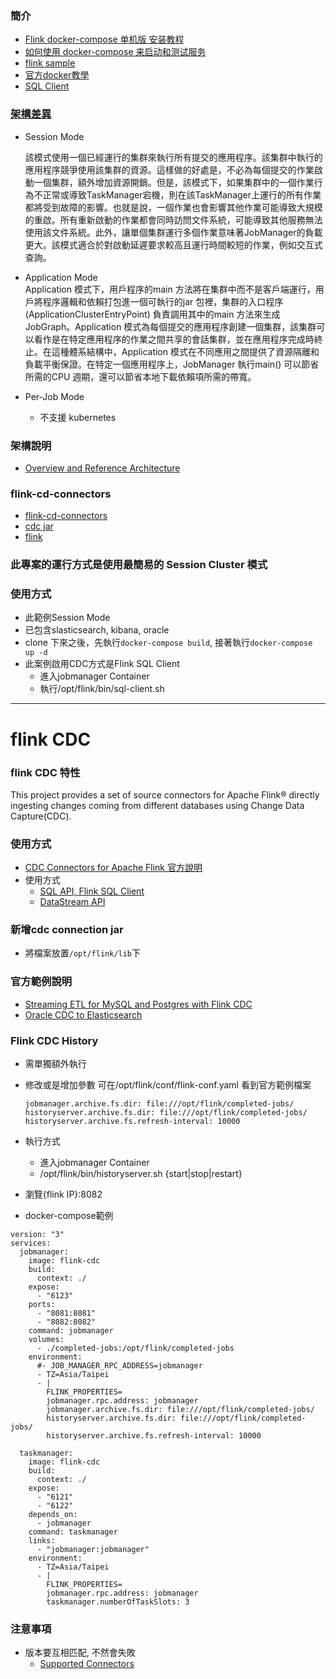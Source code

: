 ### 簡介
- [Flink docker-compose 单机版 安装教程](https://blog.csdn.net/u010020726/article/details/125554717)   
- [如何使用 docker-compose 来启动和测试服务](https://blog.csdn.net/surfirst/article/details/120940848)  
- [flink sample](https://github.com/docker-flink/examples/blob/master/docker-compose.yml)    
- [官方docker教學](https://nightlies.apache.org/flink/flink-docs-release-1.10/zh/ops/deployment/docker.html)   
- [SQL Client](https://nightlies.apache.org/flink/flink-docs-release-1.13/docs/dev/table/sqlclient/)   


### [架構差異](https://www.modb.pro/db/128796)  

- Session Mode

  該模式使用一個已經運行的集群來執行所有提交的應用程序。該集群中執行的應用程序競爭使用該集群的資源。這樣做的好處是，不必為每個提交的作業啟動一個集群，額外增加資源開銷。但是，該模式下，如果集群中的一個作業行為不正常或導致TaskManager宕機，則在該TaskManager上運行的所有作業都將受到故障的影響。也就是說，一個作業也會影響其他作業可能導致大規模的重啟。所有重新啟動的作業都會同時訪問文件系統，可能導致其他服務無法使用該文件系統。此外，讓單個集群運行多個作業意味著JobManager的負載更大。該模式適合於對啟動延遲要求較高且運行時間較短的作業，例如交互式查詢。
- Application Mode  
  Application 模式下，用戶程序的main 方法將在集群中而不是客戶端運行，用戶將程序邏輯和依賴打包進一個可執行的jar 包裡，集群的入口程序(ApplicationClusterEntryPoint) 負責調用其中的main 方法來生成JobGraph。Application 模式為每個提交的應用程序創建一個集群，該集群可以看作是在特定應用程序的作業之間共享的會話集群，並在應用程序完成時終止。在這種體系結構中，Application 模式在不同應用之間提供了資源隔離和負載平衡保證。在特定一個應用程序上，JobManager 執行main() 可以節省所需的CPU 週期，還可以節省本地下載依賴項所需的帶寬。
- Per-Job Mode
  - 不支援 kubernetes



### 架構說明
- [Overview and Reference Architecture](https://nightlies.apache.org/flink/flink-docs-master/zh/docs/deployment/overview/)  


### flink-cd-connectors
- [flink-cd-connectors](https://github.com/ververica/flink-cdc-connectors)   
- [cdc jar](https://repo1.maven.org/maven2/com/ververica/)   
- [flink](https://repo.maven.apache.org/maven2/org/apache/flink/)   


### 此專案的運行方式是使用最簡易的 Session Cluster 模式

### 使用方式
- 此範例Session Mode
- 已包含slasticsearch, kibana, oracle
- clone 下來之後，先執行`docker-compose build`, 接著執行`docker-compose up -d`
- 此案例啟用CDC方式是Flink SQL Client
  - 進入jobmanager Container
  - 執行/opt/flink/bin/sql-client.sh




---
# flink CDC
### flink CDC 特性
This project provides a set of source connectors for Apache Flink® directly ingesting changes coming from different databases using Change Data Capture(CDC).

### 使用方式
- [CDC Connectors for Apache Flink 官方說明](https://ververica.github.io/flink-cdc-connectors/)   
- 使用方式  
  - [SQL API, Flink SQL Client](https://ververica.github.io/flink-cdc-connectors/master/content/about.html#usage-for-table-sql-api)  
  - [DataStream API](https://ververica.github.io/flink-cdc-connectors/master/content/about.html#usage-for-datastream-api)  


### 新增cdc connection jar
- 將檔案放置`/opt/flink/lib`下

### 官方範例說明
- [Streaming ETL for MySQL and Postgres with Flink CDC](https://ververica.github.io/flink-cdc-connectors/master/content/quickstart/mysql-postgres-tutorial.html)   
- [Oracle CDC to Elasticsearch](https://ververica.github.io/flink-cdc-connectors/master/content/quickstart/oracle-tutorial.html)   


### Flink CDC History
- 需單獨額外執行
- 修改或是增加參數
  可在/opt/flink/conf/flink-conf.yaml 看到官方範例檔案
  ```
  jobmanager.archive.fs.dir: file:///opt/flink/completed-jobs/
  historyserver.archive.fs.dir: file:///opt/flink/completed-jobs/
  historyserver.archive.fs.refresh-interval: 10000
  ```

- 執行方式
  - 進入jobmanager Container
  - /opt/flink/bin/historyserver.sh {start|stop|restart}
- 瀏覽{flink IP}:8082
- docker-compose範例
```
version: "3"
services:
  jobmanager:
    image: flink-cdc
    build:
      context: ./
    expose:
      - "6123"
    ports:
      - "8081:8081"
      - "8082:8082"
    command: jobmanager
    volumes:
      - ./completed-jobs:/opt/flink/completed-jobs
    environment:
      #- JOB_MANAGER_RPC_ADDRESS=jobmanager
      - TZ=Asia/Taipei
      - |
        FLINK_PROPERTIES=
        jobmanager.rpc.address: jobmanager
        jobmanager.archive.fs.dir: file:///opt/flink/completed-jobs/
        historyserver.archive.fs.dir: file:///opt/flink/completed-jobs/
        historyserver.archive.fs.refresh-interval: 10000

  taskmanager:
    image: flink-cdc
    build:
      context: ./
    expose:
      - "6121"
      - "6122"
    depends_on:
      - jobmanager
    command: taskmanager
    links:
      - "jobmanager:jobmanager"
    environment:
      - TZ=Asia/Taipei
      - |
        FLINK_PROPERTIES=
        jobmanager.rpc.address: jobmanager
        taskmanager.numberOfTaskSlots: 3
```

### 注意事項
- 版本要互相匹配, 不然會失敗
  - [Supported Connectors](https://ververica.github.io/flink-cdc-connectors/master/content/about.html#supported-flink-versions)         











